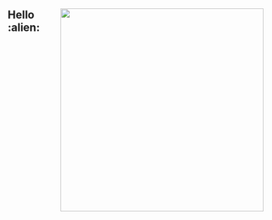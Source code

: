 <div>
  <img width="400px" align="right" src="https://i.imgur.com/MUiLQxU.gif" />
  <h2>Hello :alien:</h2>
  <ul>

</div>

</br>
</br>
